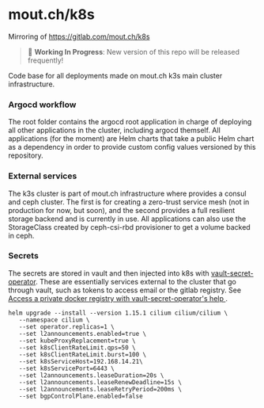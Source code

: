 # mout.ch/k8s

Mirroring of https://gitlab.com/mout.ch/k8s

> :construction: **Working In Progress**: New version of this repo will be released frequently!

Code base for all deployments made on mout.ch k3s main cluster infrastructure.

### Argocd workflow

The root folder contains the argocd root application in charge of deploying all other applications in the cluster, including argocd themself. All applications (for the moment) are Helm charts that take a public Helm chart as a dependency in order to provide custom config values versioned by this repository.

### External services

The k3s cluster is part of mout.ch infrastructure where provides a consul and ceph cluster. The first is for creating a zero-trust service mesh (not in production for now, but soon), and the second provides a full resilient storage backend and is currently in use. All applications can also use the StorageClass created by ceph-csi-rbd provisioner to get a volume backed in ceph.

### Secrets

The secrets are stored in vault and then injected into k8s with [vault-secret-operator](https://github.com/ricoberger/vault-secrets-operator). These are essentially services external to the cluster that go through vault, such as tokens to access email or the gitlab registry. See [Access a private docker registry with vault-secret-operator's help ](https://blog.kelbert.fr/posts/acces-private-docker-registry-with-vault-secret-operator-s-help/).

```
helm upgrade --install --version 1.15.1 cilium cilium/cilium \
   --namespace cilium \
   --set operator.replicas=1 \
   --set l2announcements.enabled=true \
   --set kubeProxyReplacement=true \
   --set k8sClientRateLimit.qps=50 \
   --set k8sClientRateLimit.burst=100 \
   --set k8sServiceHost=192.168.14.21\
   --set k8sServicePort=6443 \
   --set l2announcements.leaseDuration=20s \
   --set l2announcements.leaseRenewDeadline=15s \
   --set l2announcements.leaseRetryPeriod=200ms \
   --set bgpControlPlane.enabled=false

```
